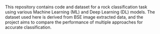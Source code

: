 This repository contains code and dataset for a rock classification task using various Machine Learning (ML) and Deep Learning (DL) models. The dataset used here is derived from BSE image extracted data, and the project aims to compare the performance of multiple approaches for accurate classification.
